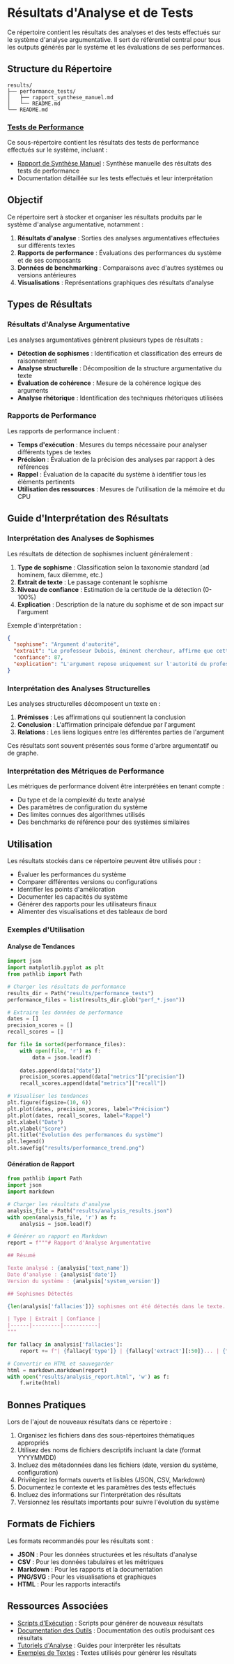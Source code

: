 # Résultats d'Analyse et de Tests

Ce répertoire contient les résultats des analyses et des tests effectués sur le système d'analyse argumentative. Il sert de référentiel central pour tous les outputs générés par le système et les évaluations de ses performances.

## Structure du Répertoire

```
results/
├── performance_tests/
│   ├── rapport_synthese_manuel.md
│   └── README.md
└── README.md
```

### [Tests de Performance](./performance_tests/)
Ce sous-répertoire contient les résultats des tests de performance effectués sur le système, incluant :
- [Rapport de Synthèse Manuel](./performance_tests/rapport_synthese_manuel.md) : Synthèse manuelle des résultats des tests de performance
- Documentation détaillée sur les tests effectués et leur interprétation

## Objectif

Ce répertoire sert à stocker et organiser les résultats produits par le système d'analyse argumentative, notamment :

1. **Résultats d'analyse** : Sorties des analyses argumentatives effectuées sur différents textes
2. **Rapports de performance** : Évaluations des performances du système et de ses composants
3. **Données de benchmarking** : Comparaisons avec d'autres systèmes ou versions antérieures
4. **Visualisations** : Représentations graphiques des résultats d'analyse

## Types de Résultats

### Résultats d'Analyse Argumentative

Les analyses argumentatives génèrent plusieurs types de résultats :

- **Détection de sophismes** : Identification et classification des erreurs de raisonnement
- **Analyse structurelle** : Décomposition de la structure argumentative du texte
- **Évaluation de cohérence** : Mesure de la cohérence logique des arguments
- **Analyse rhétorique** : Identification des techniques rhétoriques utilisées

### Rapports de Performance

Les rapports de performance incluent :

- **Temps d'exécution** : Mesures du temps nécessaire pour analyser différents types de textes
- **Précision** : Évaluation de la précision des analyses par rapport à des références
- **Rappel** : Évaluation de la capacité du système à identifier tous les éléments pertinents
- **Utilisation des ressources** : Mesures de l'utilisation de la mémoire et du CPU

## Guide d'Interprétation des Résultats

### Interprétation des Analyses de Sophismes

Les résultats de détection de sophismes incluent généralement :

1. **Type de sophisme** : Classification selon la taxonomie standard (ad hominem, faux dilemme, etc.)
2. **Extrait de texte** : Le passage contenant le sophisme
3. **Niveau de confiance** : Estimation de la certitude de la détection (0-100%)
4. **Explication** : Description de la nature du sophisme et de son impact sur l'argument

Exemple d'interprétation :
```json
{
  "sophisme": "Argument d'autorité",
  "extrait": "Le professeur Dubois, éminent chercheur, affirme que cette approche est la seule viable.",
  "confiance": 87,
  "explication": "L'argument repose uniquement sur l'autorité du professeur sans présenter de preuves substantielles."
}
```

### Interprétation des Analyses Structurelles

Les analyses structurelles décomposent un texte en :

1. **Prémisses** : Les affirmations qui soutiennent la conclusion
2. **Conclusion** : L'affirmation principale défendue par l'argument
3. **Relations** : Les liens logiques entre les différentes parties de l'argument

Ces résultats sont souvent présentés sous forme d'arbre argumentatif ou de graphe.

### Interprétation des Métriques de Performance

Les métriques de performance doivent être interprétées en tenant compte :

- Du type et de la complexité du texte analysé
- Des paramètres de configuration du système
- Des limites connues des algorithmes utilisés
- Des benchmarks de référence pour des systèmes similaires

## Utilisation

Les résultats stockés dans ce répertoire peuvent être utilisés pour :

- Évaluer les performances du système
- Comparer différentes versions ou configurations
- Identifier les points d'amélioration
- Documenter les capacités du système
- Générer des rapports pour les utilisateurs finaux
- Alimenter des visualisations et des tableaux de bord

### Exemples d'Utilisation

#### Analyse de Tendances

```python
import json
import matplotlib.pyplot as plt
from pathlib import Path

# Charger les résultats de performance
results_dir = Path("results/performance_tests")
performance_files = list(results_dir.glob("perf_*.json"))

# Extraire les données de performance
dates = []
precision_scores = []
recall_scores = []

for file in sorted(performance_files):
    with open(file, 'r') as f:
        data = json.load(f)
    
    dates.append(data["date"])
    precision_scores.append(data["metrics"]["precision"])
    recall_scores.append(data["metrics"]["recall"])

# Visualiser les tendances
plt.figure(figsize=(10, 6))
plt.plot(dates, precision_scores, label="Précision")
plt.plot(dates, recall_scores, label="Rappel")
plt.xlabel("Date")
plt.ylabel("Score")
plt.title("Évolution des performances du système")
plt.legend()
plt.savefig("results/performance_trend.png")
```

#### Génération de Rapport

```python
from pathlib import Path
import json
import markdown

# Charger les résultats d'analyse
analysis_file = Path("results/analysis_results.json")
with open(analysis_file, 'r') as f:
    analysis = json.load(f)

# Générer un rapport en Markdown
report = f"""# Rapport d'Analyse Argumentative

## Résumé

Texte analysé : {analysis['text_name']}
Date d'analyse : {analysis['date']}
Version du système : {analysis['system_version']}

## Sophismes Détectés

{len(analysis['fallacies'])} sophismes ont été détectés dans le texte.

| Type | Extrait | Confiance |
|------|---------|-----------|
"""

for fallacy in analysis['fallacies']:
    report += f"| {fallacy['type']} | {fallacy['extract'][:50]}... | {fallacy['confidence']}% |\n"

# Convertir en HTML et sauvegarder
html = markdown.markdown(report)
with open("results/analysis_report.html", 'w') as f:
    f.write(html)
```

## Bonnes Pratiques

Lors de l'ajout de nouveaux résultats dans ce répertoire :

1. Organisez les fichiers dans des sous-répertoires thématiques appropriés
2. Utilisez des noms de fichiers descriptifs incluant la date (format YYYYMMDD)
3. Incluez des métadonnées dans les fichiers (date, version du système, configuration)
4. Privilégiez les formats ouverts et lisibles (JSON, CSV, Markdown)
5. Documentez le contexte et les paramètres des tests effectués
6. Incluez des informations sur l'interprétation des résultats
7. Versionnez les résultats importants pour suivre l'évolution du système

## Formats de Fichiers

Les formats recommandés pour les résultats sont :

- **JSON** : Pour les données structurées et les résultats d'analyse
- **CSV** : Pour les données tabulaires et les métriques
- **Markdown** : Pour les rapports et la documentation
- **PNG/SVG** : Pour les visualisations et graphiques
- **HTML** : Pour les rapports interactifs

## Ressources Associées

- [Scripts d'Exécution](../scripts/execution/README.md) : Scripts pour générer de nouveaux résultats
- [Documentation des Outils](../docs/outils/README.md) : Documentation des outils produisant ces résultats
- [Tutoriels d'Analyse](../tutorials/README.md) : Guides pour interpréter les résultats
- [Exemples de Textes](../examples/README.md) : Textes utilisés pour générer les résultats
